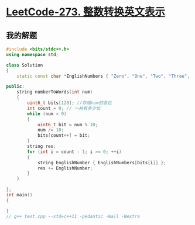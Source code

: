# [LeetCode-273. 整数转换英文表示](https://leetcode.cn/problems/integer-to-english-words/)



## 我的解题



```C++
#include <bits/stdc++.h>
using namespace std;

class Solution
{
	static const char *EnglishNumbers { "Zero", "One", "Two", "Three", "Four", "Five", "Six", "Seven", "Eight", "Nine" };

public:
	string numberToWords(int num)
	{
		uint6_t bits[128]; //存储num的各位
		int count = 0; // 一共有多少位
		while (num > 0)
		{
			uint6_t bit = num % 10;
			num /= 10;
			bits[count++] = bit;
		}
		string res;
		for (int i = count - 1; i >= 0; ++i)
		{
			string EnglishNumber { EnglishNumbers[bits[i]] };
			res += EnglishNumber;
		}
	}

};
int main()
{

}
// g++ test.cpp --std=c++11 -pedantic -Wall -Wextra

```

